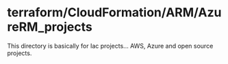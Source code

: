 # terraform/CloudFormation/ARM/AzureRM_projects
This directory is basically for Iac projects... AWS, Azure and open source projects.
